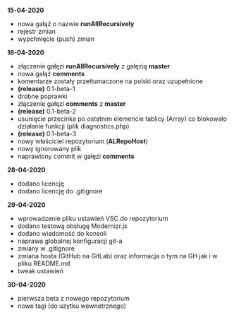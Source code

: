 **15-04-2020**
* nowa gałąź o nazwie **runAllRecursively**
* rejestr zmian
* wypchnięcie (push) zmian

**16-04-2020**
* złączenie gałęzi **runAllRecursively** z gałęzią **master**
* nowa gałąź **comments**
* komentarze zostały przetłumaczone na polski oraz uzupełnione
* **(release)** 0.1-beta-1
* drobne poprawki
* złączenie gałęzi **comments** z **master**
* **(release)** 0.1-beta-2
* usunięcie przecinka po ostatnim elemencie tablicy (Array) co blokowało działanie funkcji (plik diagnostics.php)
* **(release)** 0.1-beta-3
* nowy właściciel repozytorium (**ALRepoHost**)
* nowy ignorowany plik
* naprawiony commit w gałęzi **comments**

**28-04-2020**
* dodano licencję
* dodano licencję do .gitignore

**29-04-2020**
* wprowadzenie pliku ustawień VSC do repozytorium
* dodano testową obsługę Modernizr.js
* dodano wiadomość do konsoli
* naprawa globalnej konfiguracji git-a
* zmiany w .gitignore
* zmiana hosta (GitHub na GitLab) oraz informacja o tym na GH jak i w pliku README.md
* tweak ustawień

**30-04-2020**
* pierwsza beta z nowego repozytorium
* nowe tagi (do uzytku wewnetrznego)